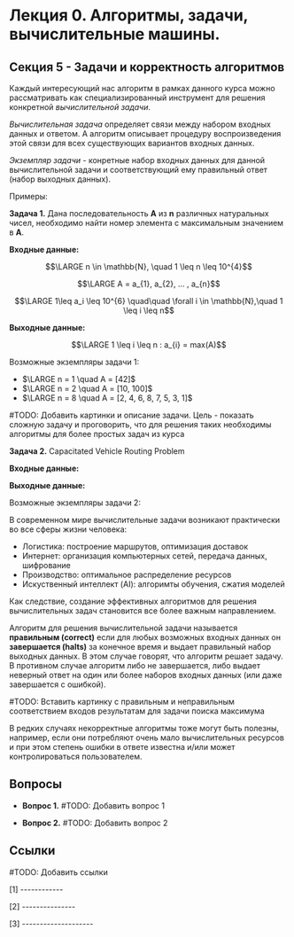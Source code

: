 # Лекция 0.  Алгоритмы, задачи, вычислительные машины.

## Секция 5 -  Задачи и корректность алгоритмов

Каждый интересующий нас алгоритм в рамках данного курса можно рассматривать как специализированный инструмент для решения конкретной *вычислительной задачи*.

*Вычислительная задача* определяет связи между набором входных данных и ответом. А алгоритм описывает процедуру воспроизведения этой связи для всех существующих вариантов входных данных.

*Экземпляр задачи* - конретные набор входных данных для данной вычислительной задачи и соответствующий ему правильный ответ (набор выходных данных).

Примеры:

**Задача 1.**  Дана последовательность **A** из **n** различных натуральных чисел, необходимо найти номер элемента с максимальным значением в **A**.

**Входные данные:**

$$\LARGE n \in \mathbb{N}, \quad 1 \leq n \leq 10^{4}$$

$$\LARGE A = a_{1}, a_{2}, ... , a_{n}$$

$$\LARGE 1\leq a_i \leq 10^{6} \quad\quad \forall i \in \mathbb{N},\quad 1 \leq i \leq n$$

**Выходные данные:**

$$\LARGE 1 \leq i \leq n : a_{i} = max(A)$$

Возможные экземпляры задачи 1:

- $\LARGE n = 1 \quad A = [42]$
- $\LARGE n = 2 \quad A = [10, 100]$
- $\LARGE n = 8 \quad A = [2, 4, 6, 8, 7, 5, 3, 1]$

#TODO: Добавить картинки и описание задачи. Цель - показать сложную задачу и проговорить, что для решения таких необходимы алгоритмы для более простых задач из курса

**Задача 2.**  Capacitated Vehicle Routing Problem

**Входные данные:** 

**Выходные данные:**

Возможные экземпляры задачи 2:

В современном мире вычислительные задачи возникают практически во все сферы жизни человека:

- Логистика:  построение маршрутов, оптимизация доставок
- Интернет: организация компьютерных сетей, передача данных, шифрование
- Производство: оптимальное распределение ресурсов
- Искуственный интеллект (AI): алгоримты обучения, сжатия моделей

Как следствие, создание эффективных алгоритмов для решения вычислительных задач становится все более важным направлением.

Алгоритм для решения вычислительной задачи называется **правильным (correct)** если для любых возможных входных данных он **завершается (halts)** за конечное время и выдает правильный набор выходных данных. В этом случае говорят, что алгоритм решает задачу. В противном случае алгоритм либо не завершается, либо выдает неверный ответ на один или более наборов входных данных (или даже завершается с ошибкой).

#TODO: Вставить картинку с правильным и неправильным соответствием входов результатам для задачи поиска максимума

В редких случаях некорректные алгоритмы тоже могут быть полезны, например, если они потребляют очень мало вычислительных ресурсов и при этом степень ошибки в ответе известна и/или может контролироваться пользователем.

## Вопросы

- **Вопрос 1.** #TODO: Добавить вопрос 1

- **Вопрос 2.** #TODO: Добавить вопрос 2
 
  
## Ссылки

#TODO: Добавить ссылки

[1] ------------

[2] ---------------

[3] --------------------
